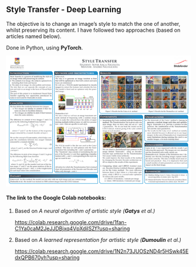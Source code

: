 ## Style Transfer - Deep Learning


The objective is to change an image’s style to match the one of another, whilst preserving its content. I have followed two approaches (based on articles named below).

Done in Python, using **PyTorch**.


![Poster for the project](https://github.com/AncaSotir/StyleTransfer/blob/main/Poster_StyleTransfer.png)


#### The link to the Google Colab notebooks:


1. Based on *A neural algorithm of artistic style (**Gatys** et al.)*

      https://colab.research.google.com/drive/1fan-C1Ya0caM2JeJJDBjxq4VpXdilSZf?usp=sharing

2. Based on *A learned representation for artistic style (**Dumoulin** et al.)*

      https://colab.research.google.com/drive/1N2n73JUOSzND4r5HSwk45EdxQPB670yh?usp=sharing

